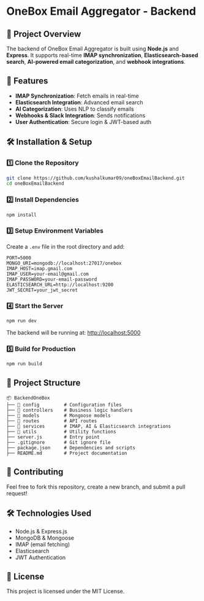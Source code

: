 # OneBox Email Aggregator - Backend

## 📌 Project Overview

The backend of OneBox Email Aggregator is built using **Node.js** and **Express**. It supports real-time **IMAP synchronization**, **Elasticsearch-based search**, **AI-powered email categorization**, and **webhook integrations**.

## 🚀 Features

- **IMAP Synchronization**: Fetch emails in real-time
- **Elasticsearch Integration**: Advanced email search
- **AI Categorization**: Uses NLP to classify emails
- **Webhooks & Slack Integration**: Sends notifications
- **User Authentication**: Secure login & JWT-based auth

## 🛠️ Installation & Setup

### 1️⃣ Clone the Repository

```sh
git clone https://github.com/kushalkumar09/oneBoxEmailBackend.git
cd oneBoxEmailBackend
```

### 2️⃣ Install Dependencies

```sh
npm install
```

### 3️⃣ Setup Environment Variables

Create a `.env` file in the root directory and add:

```env
PORT=5000
MONGO_URI=mongodb://localhost:27017/onebox
IMAP_HOST=imap.gmail.com
IMAP_USER=your-email@gmail.com
IMAP_PASSWORD=your-email-password
ELASTICSEARCH_URL=http://localhost:9200
JWT_SECRET=your_jwt_secret
```

### 4️⃣ Start the Server

```sh
npm run dev
```

The backend will be running at: [http://localhost:5000](http://localhost:5000)

### 5️⃣ Build for Production

```sh
npm run build
```

## 📂 Project Structure

```
📦 BackendOneBox
├── 📂 config         # Configuration files
├── 📂 controllers    # Business logic handlers
├── 📂 models         # Mongoose models
├── 📂 routes         # API routes
├── 📂 services       # IMAP, AI & Elasticsearch integrations
├── 📂 utils          # Utility functions
├── server.js        # Entry point
├── .gitignore       # Git ignore file
├── package.json     # Dependencies and scripts
├── README.md        # Project documentation
```

## 🤝 Contributing

Feel free to fork this repository, create a new branch, and submit a pull request!

## 🛠️ Technologies Used

- Node.js & Express.js
- MongoDB & Mongoose
- IMAP (email fetching)
- Elasticsearch
- JWT Authentication

## 📜 License

This project is licensed under the MIT License.
